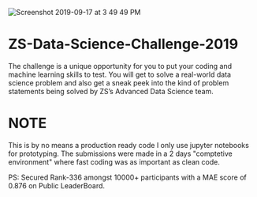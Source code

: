 ![Screenshot 2019-09-17 at 3 49 49 PM](https://user-images.githubusercontent.com/27502430/65033562-db40f300-d962-11e9-80a3-976fbf1cdb23.png)

# ZS-Data-Science-Challenge-2019
The challenge is a unique opportunity for you to put your coding and machine learning skills to test. You will get to solve a real-world data science problem and also get a sneak peek into the kind of problem statements being solved by ZS’s Advanced Data Science team.

# NOTE
This is by no means a production ready code I only use jupyter notebooks for prototyping. The submissions were made in a 2 days "comptetive environment" where fast coding was as important as clean code.

PS: Secured Rank-336 amongst 10000+ participants with a MAE score of 0.876 on Public LeaderBoard. 
